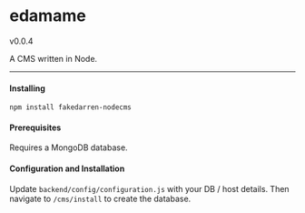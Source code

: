 edamame
=======

v0.0.4

A CMS written in Node.


---------------------------------------


#### Installing

`npm install fakedarren-nodecms`

#### Prerequisites

Requires a MongoDB database.

#### Configuration and Installation

Update `backend/config/configuration.js` with your DB / host details. Then navigate to `/cms/install` to create the database.